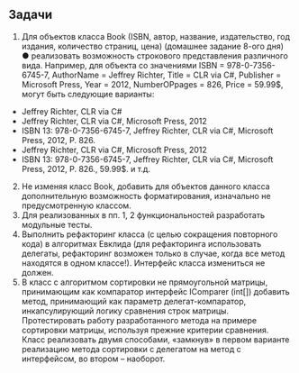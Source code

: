 ## Задачи
1. Для объектов класса Book (ISBN, автор, название, издательство, год издания,
количество страниц, цена) (домашнее задание 8-ого дня)
● реализовать возможность строкового представления различного вида.
Например, для объекта со значениями ISBN = 978-0-7356-6745-7, AuthorName
= Jeffrey Richter, Title = CLR via C#, Publisher = Microsoft Press, Year = 2012,
NumberOPpages = 826, Price = 59.99$, могут быть следующие варианты:
- Jeffrey Richter, CLR via C#
- Jeffrey Richter, CLR via C#, Microsoft Press, 2012
- ISBN 13: 978-0-7356-6745-7, Jeffrey Richter, CLR via C#, Microsoft Press,
2012, P. 826.
- Jeffrey Richter, CLR via C#, Microsoft Press, 2012
- ISBN 13: 978-0-7356-6745-7, Jeffrey Richter, CLR via C#, Microsoft Press,
2012, P. 826., 59.99$.
и т.д.
2. Не изменяя класс Book, добавить для объектов данного класса дополнительную
возможность форматирования, изначально не предусмотренную классом.
3. Для реализованных в пп. 1, 2 функциональностей разработать модульные тесты.
4. Выполнить рефакторинг класса (с целью сокращения повторного кода) в алгоритмах Евклида (для рефакторинга использовать делегаты, рефакторинг возможен только в случае, когда все метод находятся в одном классе!). Интерфейс класса измениться не должен.
5. В класс с алгоритмом сортировки не прямоугольной матрицы, принимающим как компаратор интерфейс IComparer (int[]) добавить метод, принимающий как параметр делегат-компаратор, инкапсулирующий логику сравнения строк матрицы. Протестировать работу разработанного метода на примере сортировки матрицы, используя прежние критерии сравнения. Класс реализовать двумя способами, «замкнув» в первом варианте реализацию метода сортировки с делегатом на метод с интерфейсом, во втором – наоборот.